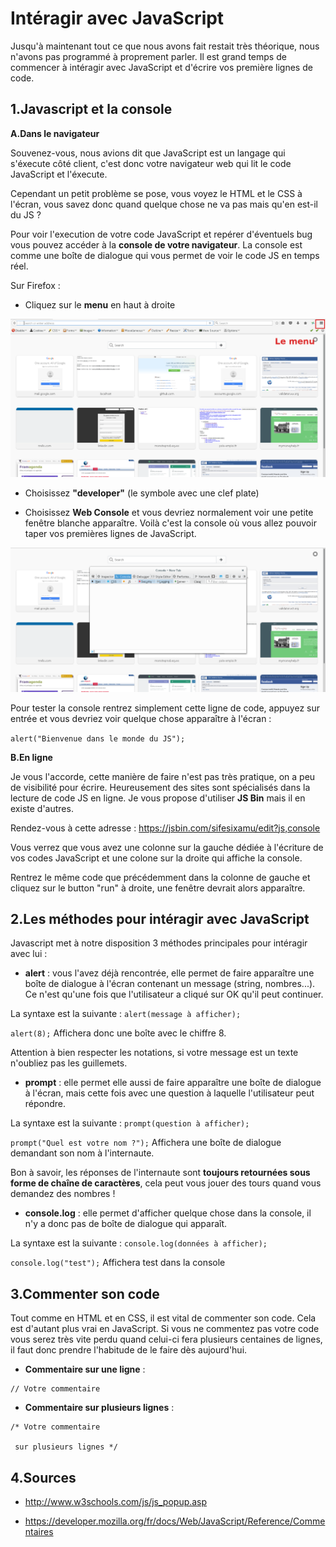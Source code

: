 # Intéragir avec JavaScript

Jusqu'à maintenant tout ce que nous avons fait restait très théorique, nous n'avons pas programmé à proprement parler. Il est grand temps de commencer à intéragir avec JavaScript et d'écrire vos première lignes de code.

## 1\.Javascript et la console

**A\.Dans le navigateur**

Souvenez-vous, nous avions dit que JavaScript est un langage qui s'éxecute côté client, c'est donc votre navigateur web qui lit le code JavaScript et l'éxecute.

Cependant un petit problème se pose, vous voyez le HTML et le CSS à l'écran, vous savez donc quand quelque chose ne va pas mais qu'en est-il du JS ?

Pour voir l'execution de votre code JavaScript et repérer d'éventuels bug vous pouvez accéder à la **console de votre navigateur**. La console est comme une boîte de dialogue qui vous permet de voir le code JS en temps réel.

Sur Firefox :

- Cliquez sur le **menu** en haut à droite

![menu à cliquer](illustrations/menu-console.png)

- Choisissez **"developer"** (le symbole avec une clef plate)

- Choisissez **Web Console** et vous devriez normalement voir une petite fenêtre blanche apparaître. Voilà c'est la console où vous allez pouvoir taper vos premières lignes de JavaScript.

![web console](illustrations/console.png)

Pour tester la console rentrez simplement cette ligne de code, appuyez sur entrée et vous devriez voir quelque chose apparaître à l'écran :

```alert("Bienvenue dans le monde du JS");```

**B\.En ligne**

Je vous l'accorde, cette manière de faire n'est pas très pratique, on a peu de visibilité pour écrire. Heureusement des sites sont spécialisés dans la lecture de code JS en ligne. Je vous propose d'utiliser **JS Bin** mais il en existe d'autres.

Rendez-vous à cette adresse : https://jsbin.com/sifesixamu/edit?js,console

Vous verrez que vous avez une colonne sur la gauche dédiée à l'écriture de vos codes JavaScript et une colone sur la droite qui affiche la console.

Rentrez le même code que précédemment dans la colonne de gauche et cliquez sur le button "run" à droite, une fenêtre devrait alors apparaître.

## 2\.Les méthodes pour intéragir avec JavaScript

Javascript met à notre disposition 3 méthodes principales pour intéragir avec lui :

- **alert** : vous l'avez déjà rencontrée, elle permet de faire apparaître une boîte de dialogue à l'écran contenant un message (string, nombres...). Ce n'est qu'une fois que l'utilisateur a cliqué sur OK qu'il peut continuer.

La syntaxe est la suivante : ```alert(message à afficher);```

```alert(8);``` Affichera donc une boîte avec le chiffre 8.

Attention à bien respecter les notations, si votre message est un texte n'oubliez pas les guillemets.

- **prompt** : elle permet elle aussi de faire apparaître une boîte de dialogue à l'écran, mais cette fois avec une question à laquelle l'utilisateur peut répondre.

La syntaxe est la suivante : ```prompt(question à afficher);```

```prompt("Quel est votre nom ?");``` Affichera une boîte de dialogue demandant son nom à l'internaute.

Bon à savoir, les réponses de l'internaute sont **toujours retournées sous forme de chaîne de caractères**, cela peut vous jouer des tours quand vous demandez des nombres !

- **console.log** : elle permet d'afficher quelque chose dans la console, il n'y a donc pas de boîte de dialogue qui apparaît.

La syntaxe est la suivante : ```console.log(données à afficher);```

```console.log("test");``` Affichera test dans la console

## 3\.Commenter son code

Tout comme en HTML et en CSS, il est vital de commenter son code. Cela est d'autant plus vrai en JavaScript. Si vous ne commentez pas votre code vous serez très vite perdu quand celui-ci fera plusieurs centaines de lignes, il faut donc prendre l'habitude de le faire dès aujourd'hui.

- **Commentaire sur une ligne** :

```
// Votre commentaire

```

- **Commentaire sur plusieurs lignes** :

```
/* Votre commentaire

 sur plusieurs lignes */

```

## 4\.Sources

- http://www.w3schools.com/js/js_popup.asp

- https://developer.mozilla.org/fr/docs/Web/JavaScript/Reference/Commentaires
